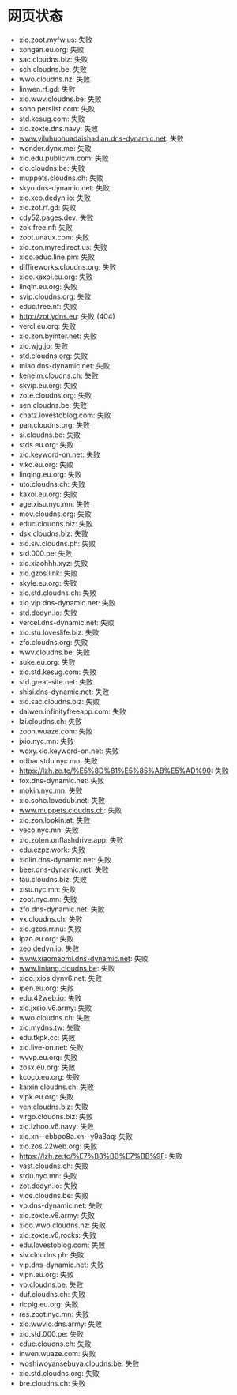# 网页状态
- xio.zoot.myfw.us: 失败
- xongan.eu.org: 失败
- sac.cloudns.biz: 失败
- sch.cloudns.be: 失败
- wwo.cloudns.nz: 失败
- linwen.rf.gd: 失败
- xio.wwv.cloudns.be: 失败
- soho.perslist.com: 失败
- std.kesug.com: 失败
- xio.zoxte.dns.navy: 失败
- www.yiluhuohuadaishadian.dns-dynamic.net: 失败
- wonder.dynx.me: 失败
- xio.edu.publicvm.com: 失败
- clo.cloudns.be: 失败
- muppets.cloudns.ch: 失败
- skyo.dns-dynamic.net: 失败
- xio.xeo.dedyn.io: 失败
- xio.zot.rf.gd: 失败
- cdy52.pages.dev: 失败
- zok.free.nf: 失败
- zoot.unaux.com: 失败
- xio.zon.myredirect.us: 失败
- xioo.educ.line.pm: 失败
- diffireworks.cloudns.org: 失败
- xioo.kaxoi.eu.org: 失败
- linqin.eu.org: 失败
- svip.cloudns.org: 失败
- educ.free.nf: 失败
- http://zot.ydns.eu: 失败 (404)
- vercl.eu.org: 失败
- xio.zon.byinter.net: 失败
- xio.wjg.jp: 失败
- std.cloudns.org: 失败
- miao.dns-dynamic.net: 失败
- kenelm.cloudns.ch: 失败
- skvip.eu.org: 失败
- zote.cloudns.org: 失败
- sen.cloudns.be: 失败
- chatz.lovestoblog.com: 失败
- pan.cloudns.org: 失败
- si.cloudns.be: 失败
- stds.eu.org: 失败
- xio.keyword-on.net: 失败
- viko.eu.org: 失败
- linqing.eu.org: 失败
- uto.cloudns.ch: 失败
- kaxoi.eu.org: 失败
- age.xisu.nyc.mn: 失败
- mov.cloudns.org: 失败
- educ.cloudns.biz: 失败
- dsk.cloudns.biz: 失败
- xio.siv.cloudns.ph: 失败
- std.000.pe: 失败
- xio.xiaohhh.xyz: 失败
- xio.gzos.link: 失败
- skyle.eu.org: 失败
- xio.std.cloudns.ch: 失败
- xio.vip.dns-dynamic.net: 失败
- std.dedyn.io: 失败
- vercel.dns-dynamic.net: 失败
- xio.stu.loveslife.biz: 失败
- zfo.cloudns.org: 失败
- wwv.cloudns.be: 失败
- suke.eu.org: 失败
- xio.std.kesug.com: 失败
- std.great-site.net: 失败
- shisi.dns-dynamic.net: 失败
- xio.sac.cloudns.biz: 失败
- daiwen.infinityfreeapp.com: 失败
- lzi.cloudns.ch: 失败
- zoon.wuaze.com: 失败
- jxio.nyc.mn: 失败
- woxy.xio.keyword-on.net: 失败
- odbar.stdu.nyc.mn: 失败
- https://lzh.ze.tc/%E5%8D%81%E5%85%AB%E5%AD%90: 失败
- fox.dns-dynamic.net: 失败
- mokin.nyc.mn: 失败
- xio.soho.lovedub.net: 失败
- www.muppets.cloudns.ch: 失败
- xio.zon.lookin.at: 失败
- veco.nyc.mn: 失败
- xio.zoten.onflashdrive.app: 失败
- edu.ezpz.work: 失败
- xiolin.dns-dynamic.net: 失败
- beer.dns-dynamic.net: 失败
- tau.cloudns.biz: 失败
- xisu.nyc.mn: 失败
- zoot.nyc.mn: 失败
- zfo.dns-dynamic.net: 失败
- vx.cloudns.ch: 失败
- xio.gzos.rr.nu: 失败
- ipzo.eu.org: 失败
- xeo.dedyn.io: 失败
- www.xiaomaomi.dns-dynamic.net: 失败
- www.liniang.cloudns.be: 失败
- xioo.jxios.dynv6.net: 失败
- ipen.eu.org: 失败
- edu.42web.io: 失败
- xio.jxsio.v6.army: 失败
- wwo.cloudns.ch: 失败
- xio.mydns.tw: 失败
- edu.tkpk.cc: 失败
- xio.live-on.net: 失败
- wvvp.eu.org: 失败
- zosx.eu.org: 失败
- kcoco.eu.org: 失败
- kaixin.cloudns.ch: 失败
- vipk.eu.org: 失败
- ven.cloudns.biz: 失败
- virgo.cloudns.biz: 失败
- xio.lzhoo.v6.navy: 失败
- xio.xn--ebbpo8a.xn--y9a3aq: 失败
- xio.zos.22web.org: 失败
- https://lzh.ze.tc/%E7%B3%BB%E7%BB%9F: 失败
- vast.cloudns.ch: 失败
- stdu.nyc.mn: 失败
- zot.dedyn.io: 失败
- vice.cloudns.be: 失败
- vp.dns-dynamic.net: 失败
- xio.zoxte.v6.army: 失败
- xioo.wwo.cloudns.nz: 失败
- xio.zoxte.v6.rocks: 失败
- edu.lovestoblog.com: 失败
- siv.cloudns.ph: 失败
- vip.dns-dynamic.net: 失败
- vipn.eu.org: 失败
- vp.cloudns.be: 失败
- duf.cloudns.ch: 失败
- ricpig.eu.org: 失败
- res.zoot.nyc.mn: 失败
- xio.wwvio.dns.army: 失败
- xio.std.000.pe: 失败
- cdue.cloudns.ch: 失败
- inwen.wuaze.com: 失败
- woshiwoyansebuya.cloudns.be: 失败
- xio.std.cloudns.org: 失败
- bre.cloudns.ch: 失败
